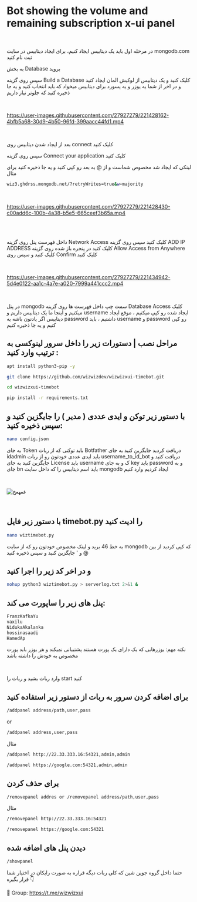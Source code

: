 # Bot showing the volume and remaining subscription x-ui panel

<br>

 در مرحله اول باید یک دیتابیس ایجاد کنیم، برای ایجاد دیتابیس در سایت mongodb.com ثبت نام کنید 

به بخش Database بروید

سپس روی گزینه Build a Database کلیک کنید و یک دیتابیس از لوکیش المان ایجاد کنید و در اخر از شما یه یوزر و یه پسورد برای دیتابیس میخواد که باید انتخاب کنید و یه جا ذخیره کنید که جلوتر نیاز داریم


<br>

https://user-images.githubusercontent.com/27927279/221428162-4bfb5a68-30d9-4b50-96fd-399aacc44fd1.mp4

<br>

بعد از ایجاد شدن دیتابیس روی connect کلیک کنید 

سپس روی گزینه Connect your application کلیک کنید

لینکی که ایجاد شد مخصوص شماست و از @ به بعد رو کپی کنید و یه جا ذخیره کنید برای مثال 
```sh
wiz3.ghdrss.mongodb.net/?retryWrites=true&w=majority
```

<br>

https://user-images.githubusercontent.com/27927279/221428430-c00add6c-100b-4a38-b5e5-665ceef3b65a.mp4

<br>

<br>

داخل فهرست پنل روی گزینه Network Access کلیک کنید سپس روی گزینه   ADD IP ADDRESS کلیک کنید در پنجره باز شده روی گزینه  Allow Access from Anywhere کلیک کنید و سپس روی Confirm کلیک کنید

<br>

https://user-images.githubusercontent.com/27927279/221434942-5d4e0122-aa1c-4a7e-a020-7999a441ccc2.mp4

<br>


 در پنل mongodb سمت چپ داخل فهرست ها روی گزینه Database Access کلیک میکنیم و اینجا ما یک دیتابیس داریم و username ایجاد شده رو کپی میکنیم ، موقع ایجاد دیتابیس اگر یادتون باشه یه password داشتیم ، باید username و password رو کپی کنیم و یه جا ذخیره کنیم
 

## مراحل نصب | دستورات زیر را داخل سرور لینوکسی به ترتیب وارد کنید :


```sh
apt install python3-pip -y
```
```sh
git clone https://github.com/wizwizdev/wizwizxui-timebot.git
```
```sh
cd wizwizxui-timebot
```
```sh
pip install -r requirements.txt
```

## با دستور زیر توکن و ایدی عددی ( مدیر ) را جایگزین کنید و سپس ذخیره کنید: 

```sh
nano config.json
```

به جای Token باید توکنی که از ربات Botfather دریافت کردید جایگزین کنید
به جای idadmin باید ایدی عددی خودتون رو از ربات  username_to_id_bot دریافت کنید و جایگزین کنید
به جای License باید username ک و به جای key باید password و به جای bn باید اسم دیتابیس را که داخل سایت mongodb ایجاد کردیم وارد کنیم 

<br>

![غعهعخ](https://user-images.githubusercontent.com/27927279/221432931-7ad4095d-0d3d-463d-9055-fab112421f4b.JPG)

<br>

## با دستور زیر فایل timebot.py را ادیت کنید

```sh
nano wiztimebot.py
```

به خط 46 برید و لینک مخصوص خودتون رو که از سایت mongodb که کپی کردید از بین @ و ' جایگزین کنید و سپس ذخیره کنید


## و در اخر کد زیر را اجرا کنید 

```sh
nohup python3 wiztimebot.py > serverlog.txt 2>&1 &
```

## پنل های زیر را ساپورت می کند:
```sh
FranzKafkaYu
vaxilu
NidukaAkalanka
hossinasaadi
HamedAp
```
نکته مهم: یوزرهایی که یک دارای یک پورت هستند پشتیبانی نمیکند و هر یوزر باید پورت مخصوص به خودش را داشته باشد

<br>

وارد ربات بشید و ربات را  start کنید


## برای اضافه کردن سرور به ربات از دستور زیر استفاده کنید


```sh
/addpanel address/path,user,pass 
```

or

```sh
/addpanel address,user,pass 
```
مثال
```sh
/addpanel http://22.33.333.16:54321,admin,admin
```
```sh
/addpanel https://google.com:54321,admin,admin
```

## برای حذف کردن
```sh
/removepanel addres or /removepanel address/path,user,pass
```
مثال
```sh
/removepanel http://22.33.333.16:54321
```
```sh
/removepanel https://google.com:54321
```

## دیدن پنل های اضافه شده
```sh
/showpanel
```

حتما داخل گروه جوین شین که کلی ربات دیگه قراره به صورت رایکان در اختیار شما قرار بگیره 👇

💎 Group: https://t.me/wizwizxui 
